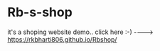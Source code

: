 # Rb-s-shop
it's a shoping website demo..
 click here :-)  ----> https://rkbharti806.github.io/Rbshop/
